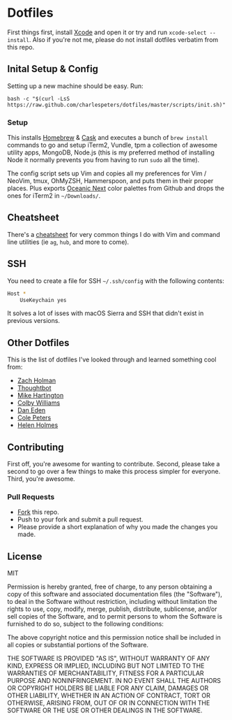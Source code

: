 # Dotfiles

First things first, install [Xcode](https://developer.apple.com/xcode/) and open it or try and run `xcode-select --install`. Also if you're not me, please do not install dotfiles verbatim from this repo.

## Inital Setup & Config

Setting up a new machine should be easy. Run:

```Shell
bash -c "$(curl -LsS https://raw.github.com/charlespeters/dotfiles/master/scripts/init.sh)"
```

### Setup

This installs [Homebrew](http://brew.sh/) & [Cask](http://caskroom.io/) and executes a bunch of `brew install` commands to go and setup iTerm2, Vundle, tpm a collection of awesome utility apps, MongoDB, Node.js (this is my preferred method of installing Node it normally prevents you from having to run `sudo` all the time).

The config script sets up Vim and copies all my preferences for Vim / NeoVim, tmux, OhMyZSH, Hammerspoon, and puts them in their proper places. Plus exports [Oceanic Next](https://github.com/mhartington/oceanic-next-iterm) color palettes from Github and drops the ones for iTerm2 in `~/Downloads/`.

## Cheatsheet

There's a [cheatsheet](https://github.com/charlespeters/dotfiles/blob/master/cheatsheet.md) for very common things I do with Vim and command line utilities (ie `ag`, `hub`, and more to come).

## SSH

You need to create a file for SSH `~/.ssh/config` with the following contents:

```sh
Host *
    UseKeychain yes
```

It solves a lot of isses with macOS Sierra and SSH that didn't exist in previous versions.

## Other Dotfiles

This is the list of dotfiles I've looked through and learned something cool from:

- [Zach Holman](https://github.com/holman/dotfiles)
- [Thoughtbot](https://github.com/thoughtbot/dotfiles)
- [Mike Hartington](https://github.com/mhartington/dotfiles)
- [Colby Williams](https://github.com/colbycheeze/dotfiles)
- [Dan Eden](https://github.com/daneden/dotfiles)
- [Cole Peters](https://github.com/colepeters/dotfiles)
- [Helen Holmes](https://github.com/helenvholmes/dotfiles)

## Contributing

First off, you're awesome for wanting to contribute. Second, please take a second to go over a few things to make this process simpler for everyone. Third, you're awesome.

### Pull Requests
- [Fork](https://github.com/charlespeters/dotfiles#fork-destination-box) this repo.
- Push to your fork and submit a pull request.
- Please provide a short explanation of why you made the changes you made.

## License
MIT

Permission is hereby granted, free of charge, to any person obtaining a copy of this software and associated documentation files (the "Software"), to deal in the Software without restriction, including without limitation the rights to use, copy, modify, merge, publish, distribute, sublicense, and/or sell copies of the Software, and to permit persons to whom the Software is furnished to do so, subject to the following conditions:

The above copyright notice and this permission notice shall be included in all copies or substantial portions of the Software.

THE SOFTWARE IS PROVIDED "AS IS", WITHOUT WARRANTY OF ANY KIND, EXPRESS OR IMPLIED, INCLUDING BUT NOT LIMITED TO THE WARRANTIES OF MERCHANTABILITY, FITNESS FOR A PARTICULAR PURPOSE AND NONINFRINGEMENT. IN NO EVENT SHALL THE AUTHORS OR COPYRIGHT HOLDERS BE LIABLE FOR ANY CLAIM, DAMAGES OR OTHER LIABILITY, WHETHER IN AN ACTION OF CONTRACT, TORT OR OTHERWISE, ARISING FROM, OUT OF OR IN CONNECTION WITH THE SOFTWARE OR THE USE OR OTHER DEALINGS IN THE SOFTWARE.
